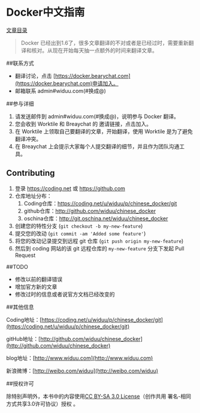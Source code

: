 Docker中文指南
===

[文章目录](./SUMMARY.md)

>Docker 已经出到1.6了，很多文章翻译的不对或者是已经过时，需要重新翻译和核对。从现在开始每天抽一点额外的时间来翻译文章。

##联系方式

- 翻译讨论，点击 [https://docker.bearychat.com](https://docker.bearychat.com)申请加入。
- 邮箱联系  admin#widuu.com(#换成@)

##参与详细

1. 请发送邮件到 admin#widuu.com(#换成@)，说明参与 Docker 翻译。
2. 您会收到 Worktile 和 Breaychat 的 邀请链接，点击加入。
3. 在 Worktile 上领取自己要翻译的文章，开始翻译，使用 Worktile 是为了避免翻译冲突。 
4. 在 Breaychat 上会提示大家每个人提交翻译的细节，并且作为团队沟通工具。
 

## Contributing

1. 登录 <https://coding.net> 或 <https://github.com>
2. 仓库地址分布： 
	1.  Coding仓库：<https://coding.net/u/widuu/p/chinese_docker/git> 
	1.  github仓库：<http://github.com/widuu/chinese_docker>
	1. oschina仓库：<http://git.oschina.net/widuu/chinese_docker>
3. 创建您的特性分支 (`git checkout -b my-new-feature`)
4. 提交您的改动 (`git commit -am 'Added some feature'`)
5. 将您的改动记录提交到远程 git 仓库 (`git push origin my-new-feature`)
6. 然后到 coding 网站的该 git 远程仓库的 `my-new-feature` 分支下发起 Pull Request


##TODO

- 修改以前的翻译错误
- 增加官方新的文章
- 修改过时的信息或者说官方文档已经改变的

##其他信息

Coding地址：[https://coding.net/u/widuu/p/chinese_docker/git](https://coding.net/u/widuu/p/chinese_docker/git)

gitHub地址：[http://github.com/widuu/chinese_docker](http://github.com/widuu/chinese_docker)

blog地址：[http://www.widuu.com](http://www.widuu.com)

新浪微博：[http://weibo.com/widuu](http://weibo.com/widuu)


##授权许可

除特别声明外，本书中的内容使用[CC BY-SA 3.0 License](http://creativecommons.org/licenses/by-sa/3.0/)（创作共用 署名-相同方式共享3.0许可协议）授权 。



